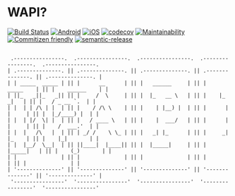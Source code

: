 # WAPI?

[![Build Status](https://www.bitrise.io/app/57ddff3f06d5270e/status.svg?token=fUHrUIO5v-L6nhVySgTb4w&branch=develop)](https://www.bitrise.io/app/57ddff3f06d5270e) [![Android](https://img.shields.io/badge/dynamic/json.svg?label=Android&uri=https%3A%2F%2Fwww.bitrise.io%2Fapp%2F57ddff3f06d5270e%2Fstatus.json%3Ftoken%3DfUHrUIO5v-L6nhVySgTb4w%26branch%3Ddevelop&query=$.status)]() [![iOS](https://img.shields.io/badge/dynamic/json.svg?label=iOS&uri=https%3A%2F%2Fwww.bitrise.io%2Fapp%2F8ab2098762accedc%2Fstatus.json%3Ftoken%3Do6HI-SRTQ1toDct5fymkYg%26branch%3Ddevelop&query=$.status)]() [![codecov](https://codecov.io/gh/akhenda/WAPI/branch/develop/graph/badge.svg)](https://codecov.io/gh/akhenda/WAPI) [![Maintainability](https://api.codeclimate.com/v1/badges/d09a654981ea257b8299/maintainability)](https://codeclimate.com/github/akhenda/WAPI/maintainability) [![Commitizen friendly](https://img.shields.io/badge/commitizen-friendly-brightgreen.svg)](http://commitizen.github.io/cz-cli/) [![semantic-release](https://img.shields.io/badge/%20%20%F0%9F%93%A6%F0%9F%9A%80-semantic--release-e10079.svg)](https://github.com/semantic-release/semantic-release)

```

 .----------------.  .----------------.  .----------------.  .----------------.  .----------------. 
| .--------------. || .--------------. || .--------------. || .--------------. || .--------------. |
| | _____  _____ | || |      __      | || |   ______     | || |     _____    | || |    ______    | |
| ||_   _||_   _|| || |     /  \     | || |  |_   __ \   | || |    |_   _|   | || |   / _ __ `.  | |
| |  | | /\ | |  | || |    / /\ \    | || |    | |__) |  | || |      | |     | || |  |_/____) |  | |
| |  | |/  \| |  | || |   / ____ \   | || |    |  ___/   | || |      | |     | || |    /  ___.'  | |
| |  |   /\   |  | || | _/ /    \ \_ | || |   _| |_      | || |     _| |_    | || |    |_|       | |
| |  |__/  \__|  | || ||____|  |____|| || |  |_____|     | || |    |_____|   | || |    (_)       | |
| |              | || |              | || |              | || |              | || |              | |
| '--------------' || '--------------' || '--------------' || '--------------' || '--------------' |
 '----------------'  '----------------'  '----------------'  '----------------'  '----------------' 
 
```